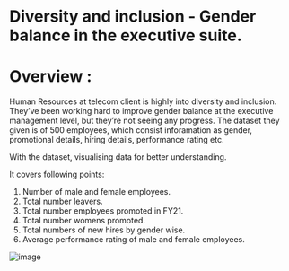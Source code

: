 # Diversity and inclusion - Gender balance in the executive suite.

# Overview : 
Human Resources at telecom client is highly into diversity and inclusion. They’ve been working hard to improve gender balance at the executive management level, but they’re not seeing any progress.
The dataset they given is of 500 employees, which consist inforamation as gender, promotional details, hiring details, performance rating etc.

With the dataset, visualising data for better understanding.

It covers following points:
1. Number of male and female employees.
2. Total number leavers.
3. Total number employees promoted in FY21.
4. Total number womens promoted.
5. Total numbers of new hires by gender wise.
6. Average performance rating of male and female employees.

![image](https://user-images.githubusercontent.com/110229022/213667934-36067a46-08d7-4b02-8db5-3295c4f7e3e1.png)

